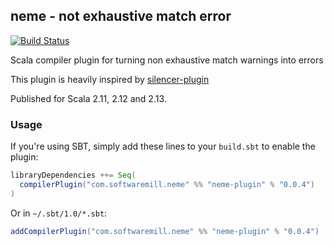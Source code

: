 ## neme - not exhaustive match error
[![Build Status](https://travis-ci.org/softwaremill/neme-plugin.svg?branch=master)](https://travis-ci.org/softwaremill/neme-plugin)

Scala compiler plugin for turning non exhaustive match warnings into errors

This plugin is heavily inspired by [silencer-plugin](https://github.com/ghik/silencer)

Published for Scala 2.11, 2.12 and 2.13.

### Usage

If you're using SBT, simply add these lines to your `build.sbt` to enable the plugin:

```scala
libraryDependencies ++= Seq(
  compilerPlugin("com.softwaremill.neme" %% "neme-plugin" % "0.0.4")
)
```

Or in `~/.sbt/1.0/*.sbt`:

```scala
addCompilerPlugin("com.softwaremill.neme" %% "neme-plugin" % "0.0.4")
```
